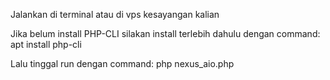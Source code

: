 Jalankan di terminal atau di vps kesayangan kalian




Jika belum install PHP-CLI silakan install terlebih dahulu dengan command: apt install php-cli  

Lalu tinggal run dengan command:  php nexus_aio.php

